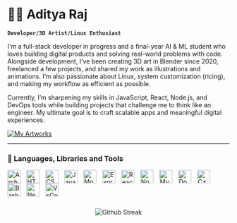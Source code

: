 # 👨‍💻 Aditya Raj

**`Developer/3D Artist/Linux Enthusiast`**

I'm a full-stack developer in progress and a final-year AI & ML student who loves building digital products and solving real-world problems with code. Alongside development, I’ve been creating 3D art in Blender since 2020, freelanced a few projects, and shared my work as illustrations and animations. I’m also passionate about Linux, system customization (ricing), and making my workflow as efficient as possible.

Currently, I’m sharpening my skills in JavaScript, React, Node.js, and DevOps tools while building projects that challenge me to think like an engineer. My ultimate goal is to craft scalable apps and meaningful digital experiences.

  <p align="left">
     <a href="https://app.milanote.com/1OMbDU10AvxscC/my-artworks?p=aKvXoemFVeK" target="_blank">
        <img alt="My Artworks" title="Check out my 3D artworks" 
             src="https://custom-icon-badges.demolab.com/badge/-My%20Artworks-orange?style=for-the-badge&logo=palette&logoColor=white"/>
     </a>
  </p>


---

### 🧰 Languages, Libraries and Tools

<img align="left" alt="ArchLinux" width="30px" style="padding-right:10px;" src="https://cdn.jsdelivr.net/gh/devicons/devicon@latest/icons/archlinux/archlinux-original.svg" />
<img align="left" alt="HTML" width="30px" style="padding-right:10px;" src="https://cdn.jsdelivr.net/gh/devicons/devicon/icons/html5/html5-plain.svg" />
<img align="left" alt="CSS" width="30px" style="padding-right:10px;" src="https://cdn.jsdelivr.net/gh/devicons/devicon/icons/css3/css3-plain.svg" />
<img align="left" alt="JavaScript" width="30px" style="padding-right:10px;" src="https://cdn.jsdelivr.net/gh/devicons/devicon/icons/javascript/javascript-plain.svg" />
<img align="left" alt="MongoDB" width="30px" style="padding-right:10px;" src="https://cdn.jsdelivr.net/gh/devicons/devicon@latest/icons/mongodb/mongodb-original.svg" />
<img align="left" alt="Express" width="30px" style="padding-right:10px;" src="https://cdn.jsdelivr.net/gh/devicons/devicon@latest/icons/express/express-original.svg" />
<img align="left" alt="React" width="30px" style="padding-right:10px;" src="https://cdn.jsdelivr.net/gh/devicons/devicon/icons/react/react-original.svg" />
<img align="left" alt="NodeJS" width="30px" style="padding-right:10px;" src="https://cdn.jsdelivr.net/gh/devicons/devicon/icons/nodejs/nodejs-original.svg" />
<img align="left" alt="MySQL" width="30px" style="padding-right:10px;" src="https://cdn.jsdelivr.net/gh/devicons/devicon@latest/icons/mysql/mysql-original.svg" />
<img align="left" alt="Docker" width="30px" style="padding-right:10px;" src="https://cdn.jsdelivr.net/gh/devicons/devicon@latest/icons/docker/docker-original.svg" />
<img align="left" alt="C++" width="30px" style="padding-right:10px;" src="https://cdn.jsdelivr.net/gh/devicons/devicon/icons/cplusplus/cplusplus-line.svg" />
<img align="left" alt="Bash" width="30px" style="padding-right:10px;" src="https://cdn.jsdelivr.net/gh/devicons/devicon/icons/bash/bash-original.svg" />
<img align="left" alt="Neovim" width="30px" style="padding-right:10px;" src="https://cdn.jsdelivr.net/gh/devicons/devicon@latest/icons/neovim/neovim-original.svg" />
<img align="left" alt="VsCode" width="30px" style="padding-right:10px;" src="https://cdn.jsdelivr.net/gh/devicons/devicon@latest/icons/vscode/vscode-original.svg" />
<br />

#
<br />

<div style="margin-bottom:48px;" align="center">

![Github Streak](https://github-readme-streak-stats.herokuapp.com/?user=AdityaRaj717&theme=tokyonight&hide_border=false&layout=compact)

</div>

#

<!-- ### 📊 Stats -->

<!--![Aditya's GitHub stats](https://github-readme-stats.vercel.app/api?username=AdityaRaj717&show_icons=true&theme=dracula) -->

<!-- ![GitHub Streak](https://streak-stats.demolab.com?user=ForrestKnight&theme=gruvbox&border_radius=4.5) -->
